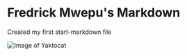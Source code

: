 # Fredrick Mwepu's Markdown
 Created my first start-markdown file

 ![Image of Yaktocat](https://octodex.github.com/images/yaktocat.png)
